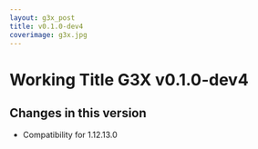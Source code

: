 ```yaml
---
layout: g3x_post
title: v0.1.0-dev4
coverimage: g3x.jpg
---
```

# Working Title G3X v0.1.0-dev4
## Changes in this version

* Compatibility for 1.12.13.0